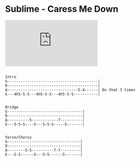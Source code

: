 # Sublime - Caress Me Down

<iframe src="https://www.youtube.com/embed/k_LP4IU6XD4" frameborder="0" allow="accelerometer; autoplay; encrypted-media; gyroscope; picture-in-picture" allowfullscreen></iframe>

```text

Intro
G-----------------------------------------|
D-----------------------------------------|
A--------------------------------5-4------| Do that 3 times
E---4h5-5-5---4h5-5-5---4h5-5-5-----------|
 
 
Bridge
G----------------------------------|
D----------------------------------|
A----------5------------7----------|
E---5-5-5----5---5-5-5-----5-------|
 
 
Verse/Chorus
G---------------------------------|
D---------------------------------|
A--------5-5----------7-7---------|
E---5-5------5---5-5------5-------|

```